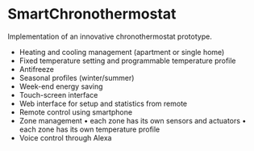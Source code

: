 # SmartChronothermostat

Implementation of an innovative chronothermostat prototype.

* Heating and cooling management (apartment or single home)
* Fixed temperature setting and programmable temperature profile 
* Antifreeze
* Seasonal profiles (winter/summer)
* Week-end energy saving
* Touch-screen interface
* Web interface for setup and statistics from remote
* Remote control using smartphone
* Zone management 
• each zone has its own sensors and actuators
• each zone has its own temperature profile
* Voice control through Alexa
